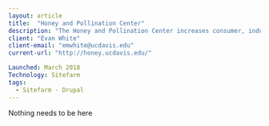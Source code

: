 ```yaml
---
layout: article
title:  "Honey and Pollination Center"
description: "The Honey and Pollination Center increases consumer, industry and stakeholder understanding of the importance of bees, pollination, honey and other products of the hive to people and the environment through research, education, and outreach."
client: "Evan White"
client-email: "emwhite@ucdavis.edu"
current-url: "http://honey.ucdavis.edu/"

Launched: March 2018
Technology: Sitefarm
tags:
  - Sitefarm - Drupal
---
```


Nothing needs to be here
